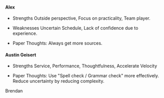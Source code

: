 #### Alex 
- Strengths
  Outside perspective, Focus on practicality, Team player.

- Weaknesses
  Uncertain Schedule, Lack of confidence due to experience.

- Paper Thoughts: Always get more sources.

#### Austin Geisert
- Strengths
  Service, Performance, Thoughtfulness, Accelerate Velocity 

- Paper Thoughts: Use "Spell check / Grammar check" more effectively. Reduce uncertainty by reducing complexity. 


Brendan